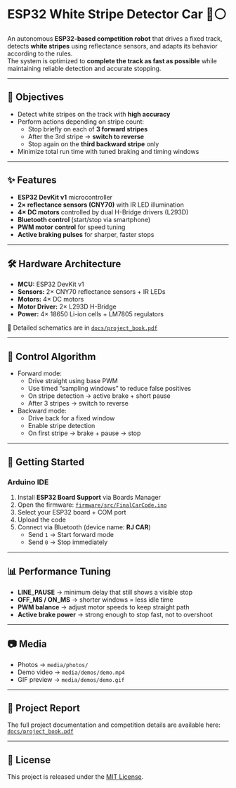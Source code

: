 # ESP32 White Stripe Detector Car 🚗⚪

An autonomous **ESP32-based competition robot** that drives a fixed track, detects **white stripes** using reflectance sensors, and adapts its behavior according to the rules.  
The system is optimized to **complete the track as fast as possible** while maintaining reliable detection and accurate stopping.

---

## 🎯 Objectives
- Detect white stripes on the track with **high accuracy**
- Perform actions depending on stripe count:
  - Stop briefly on each of **3 forward stripes**
  - After the 3rd stripe → **switch to reverse**
  - Stop again on the **third backward stripe** only
- Minimize total run time with tuned braking and timing windows

---

## ✨ Features
- **ESP32 DevKit v1** microcontroller
- **2× reflectance sensors (CNY70)** with IR LED illumination
- **4× DC motors** controlled by dual H-Bridge drivers (L293D)
- **Bluetooth control** (start/stop via smartphone)
- **PWM motor control** for speed tuning
- **Active braking pulses** for sharper, faster stops

---

## 🛠️ Hardware Architecture
- **MCU:** ESP32 DevKit v1  
- **Sensors:** 2× CNY70 reflectance sensors + IR LEDs  
- **Motors:** 4× DC motors  
- **Motor Driver:** 2× L293D H-Bridge  
- **Power:** 4× 18650 Li-ion cells + LM7805 regulators  

📂 Detailed schematics are in [`docs/project_book.pdf`](docs/project_book.pdf)

---

## 🧩 Control Algorithm
- Forward mode:
  - Drive straight using base PWM
  - Use timed “sampling windows” to reduce false positives
  - On stripe detection → active brake + short pause
  - After 3 stripes → switch to reverse
- Backward mode:
  - Drive back for a fixed window
  - Enable stripe detection
  - On first stripe → brake + pause → stop

---

## 🚀 Getting Started

### Arduino IDE
1. Install **ESP32 Board Support** via Boards Manager  
2. Open the firmware: [`firmware/src/FinalCarCode.ino`](firmware/src/FinalCarCode.ino)  
3. Select your ESP32 board + COM port  
4. Upload the code  
5. Connect via Bluetooth (device name: **RJ CAR**)  
   - Send `1` → Start forward mode  
   - Send `0` → Stop immediately  

---

## 📊 Performance Tuning
- **LINE_PAUSE** → minimum delay that still shows a visible stop  
- **OFF_MS / ON_MS** → shorter windows = less idle time  
- **PWM balance** → adjust motor speeds to keep straight path  
- **Active brake power** → strong enough to stop fast, not to overshoot  

---

## 📷 Media
- Photos → `media/photos/`  
- Demo video → `media/demos/demo.mp4`  
- GIF preview → `media/demos/demo.gif`  

---

## 📑 Project Report
The full project documentation and competition details are available here:  
[`docs/project_book.pdf`](docs/project_book.pdf)

---

## 📜 License
This project is released under the [MIT License](LICENSE).


